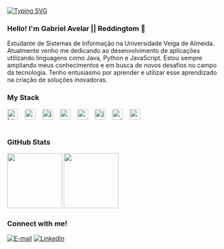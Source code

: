 
<div align="left">
<a href="https://git.io/typing-svg"><img src="https://readme-typing-svg.demolab.com?font=Fira+Code&weight=500&size=22&pause=1000&color=E00D0D&width=435&lines=Welcome+to+my+profile!" alt="Typing SVG" /></a>
</div>

### Hello! I'm Gabriel Avelar || Reddingtom 👋

Estudante de Sistemas de Informação na Universidade Veiga de Almeida. Atualmente venho me dedicando ao desenvolvimento de aplicações utilizando linguagens como Java, Python e JavaScript. Estou sempre ampliando meus conhecimentos e em busca de novos desafios no campo da tecnologia. Tenho entusiasmo por aprender e utilizar esse aprendizado na criação de soluções inovadoras.

<h3 align="left">My Stack</h3>

<div align="left">
  <img src="https://cdn.jsdelivr.net/gh/devicons/devicon/icons/html5/html5-original.svg" height="25" alt="html5 logo"  />
  <img width="8" />
  <img src="https://cdn.jsdelivr.net/gh/devicons/devicon/icons/css3/css3-original.svg" height="25" alt="css3 logo"  />
  <img width="8" />
  <img src="https://cdn.jsdelivr.net/gh/devicons/devicon/icons/javascript/javascript-plain.svg" height="25" alt="javascript logo"  />
  <img width="8" />
  <img src="https://cdn.jsdelivr.net/gh/devicons/devicon/icons/angular/angular-original.svg" height="25" alt="angular logo"  />
  <img width="8" />
  <img src="https://cdn.jsdelivr.net/gh/devicons/devicon/icons/vuejs/vuejs-original.svg" height="25" alt="vuejs logo"  />
  <img width="8" />
  <img src="https://cdn.jsdelivr.net/gh/devicons/devicon/icons/java/java-original.svg" height="25" alt="java logo"  />
  <img width="8" />
  <img src="https://cdn.jsdelivr.net/gh/devicons/devicon/icons/python/python-original.svg" height="25" alt="python logo"  />
  <img width="8" />
  <img src="https://cdn.jsdelivr.net/gh/devicons/devicon/icons/mysql/mysql-original.svg" height="25" alt="mysql logo"  />
  <img width="8" />
</div>

#

<div>
<h3>GitHub Stats</h3>
<img height="128em" src="https://github-readme-stats.vercel.app/api/top-langs/?username=reddingtom&layout=compact">
<img height="128em" src="https://github-readme-stats.vercel.app/api?username=reddingtom&show_icons=true&theme=onedark">
</div>

<h3 align="left">Connect with me!</h3>

[![E-mail](https://img.shields.io/badge/-Email-E4062B?style=for-the-badge&logo=microsoft-outlook&logoColor=FF00F6&color:FFF)](mailto:gabriel.s.av707@gmail.com)
[![LinkedIn](https://img.shields.io/badge/-LinkedIn-0A66C2?style=for-the-badge&logo=linkedin&logoColor=FF00F6&color:FFF)](https://www.linkedin.com/in/gabriel-souza-b17765239/)
